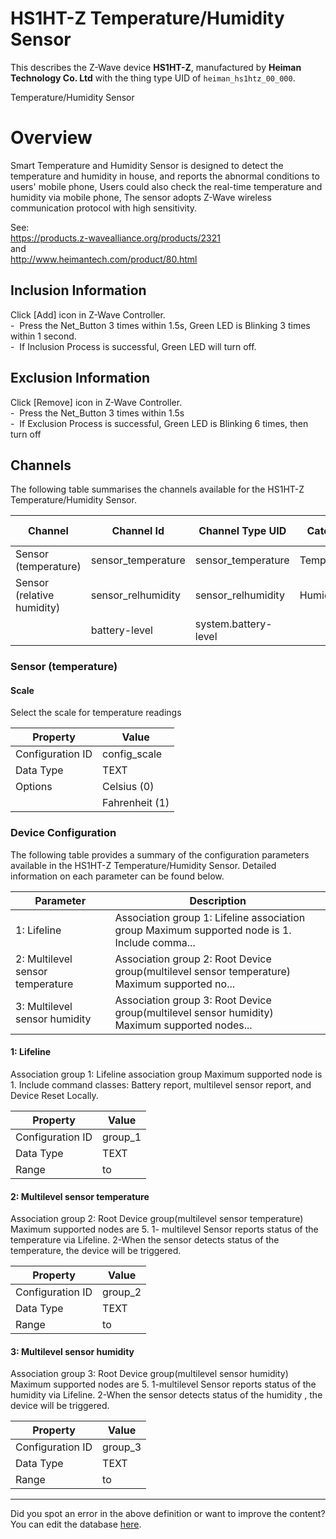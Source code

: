 
# HS1HT-Z Temperature/Humidity Sensor

This describes the Z-Wave device **HS1HT-Z**, manufactured by **Heiman Technology Co. Ltd** with the thing type UID of ```heiman_hs1htz_00_000```. 

Temperature/Humidity Sensor  


# Overview #

Smart Temperature and Humidity Sensor is designed to detect the temperature and humidity in house, and reports the abnormal conditions to users' mobile phone, Users could also check the real-time temperature and humidity via mobile phone, The sensor adopts Z-Wave wireless communication protocol with high sensitivity.

See:  
https://products.z-wavealliance.org/products/2321  
and  
http://www.heimantech.com/product/80.html

  


## Inclusion Information ##

Click \[Add\] icon in Z-Wave Controller.  
\-  Press the Net\_Button 3 times within 1.5s, Green LED is Blinking 3 times within 1 second.  
\-  If Inclusion Process is successful, Green LED will turn off.

  


## Exclusion Information ##

Click \[Remove\] icon in Z-Wave Controller.  
\-  Press the Net\_Button 3 times within 1.5s  
\-  If Exclusion Process is successful, Green LED is Blinking 6 times, then turn off

## Channels
The following table summarises the channels available for the HS1HT-Z Temperature/Humidity Sensor.

| Channel | Channel Id | Channel Type UID | Category | Item Type |
|---------|------------|------------------|----------|-----------|
| Sensor (temperature) | sensor_temperature | sensor_temperature | Temperature | Number |
| Sensor (relative humidity) | sensor_relhumidity | sensor_relhumidity | Humidity | Number |
|  | battery-level | system.battery-level |  |  |



### Sensor (temperature)

#### Scale

Select the scale for temperature readings


| Property         | Value    |
|------------------|----------|
| Configuration ID | config_scale |
| Data Type        | TEXT || Default Value | 0 |
| Options | Celsius (0) |
|  | Fahrenheit (1) |






### Device Configuration
The following table provides a summary of the configuration parameters available in the HS1HT-Z Temperature/Humidity Sensor.
Detailed information on each parameter can be found below.

| Parameter   | Description |
|-------------|-------------|
| 1: Lifeline | Association group 1: Lifeline association group Maximum supported node is 1. Include comma... |
| 2: Multilevel sensor temperature | Association group 2: Root Device group(multilevel sensor temperature) Maximum supported no... |
| 3: Multilevel sensor humidity | Association group 3: Root Device group(multilevel sensor humidity) Maximum supported nodes... |




#### 1: Lifeline

Association group 1: Lifeline association group Maximum supported node is 1. Include command classes: Battery report, multilevel sensor report, and Device Reset Locally.


| Property         | Value    |
|------------------|----------|
| Configuration ID | group_1 |
| Data Type        | TEXT |
| Range |  to  |






#### 2: Multilevel sensor temperature

Association group 2: Root Device group(multilevel sensor temperature) Maximum supported nodes are 5. 1- multilevel Sensor reports status of the temperature via Lifeline. 2-When the sensor detects status of the temperature, the device will be triggered.


| Property         | Value    |
|------------------|----------|
| Configuration ID | group_2 |
| Data Type        | TEXT |
| Range |  to  |






#### 3: Multilevel sensor humidity

Association group 3: Root Device group(multilevel sensor humidity) Maximum supported nodes are 5. 1-multilevel Sensor reports status of the humidity via Lifeline. 2-When the sensor detects status of the humidity , the device will be triggered.


| Property         | Value    |
|------------------|----------|
| Configuration ID | group_3 |
| Data Type        | TEXT |
| Range |  to  |






---

Did you spot an error in the above definition or want to improve the content?
You can edit the database [here](http://www.cd-jackson.com/index.php/zwave/zwave-device-database/zwave-device-list/devicesummary/709).

